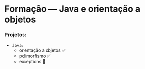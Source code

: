 # Formação — Java e orientação a objetos

### Projetos:

- Java:
  - orientação a objetos ✅
  - polimorfismo ✅
  - exceptions 💪